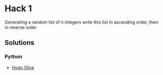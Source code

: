 # Hack 1

Generating a random list of n integers write this list in ascending order, then in reverse order

## Solutions
### Python 
* [Hugo Silva](https://github.com/hugoadriao/hack-to-be-fast/tree/master/hack_1/python/hugoadriao/hack_1.py)